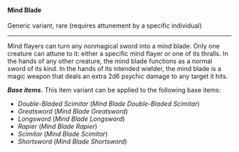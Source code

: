 #### Mind Blade

Generic variant, rare (requires attunement by a specific individual)

---

Mind flayers can turn any nonmagical sword into a mind blade. Only one creature can attune to it: either a specific mind flayer or one of its thralls. In the hands of any other creature, the mind blade functions as a normal sword of its kind. In the hands of its intended wielder, the mind blade is a magic weapon that deals an extra 2d6 psychic damage to any target it hits.

***Base items.*** This item variant can be applied to the following base items:

- *Double-Bladed Scimitar* (*Mind Blade Double-Bladed Scimitar*)
- *Greatsword* (*Mind Blade Greatsword*)
- *Longsword* (*Mind Blade Longsword*)
- *Rapier* (*Mind Blade Rapier*)
- *Scimitar* (*Mind Blade Scimitar*)
- *Shortsword* (*Mind Blade Shortsword*)